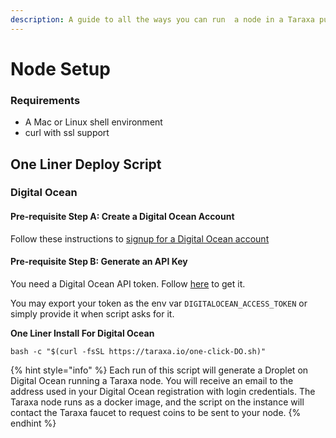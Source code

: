 ```yaml
---
description: A guide to all the ways you can run  a node in a Taraxa public testnet
---
```


# Node Setup

### Requirements

* A Mac or Linux shell environment 
* curl with ssl support

## One Liner Deploy Script

### 

### Digital Ocean

#### Pre-requisite Step A: Create a Digital Ocean Account <a id="pre-requisite-step-a-create-a-digital-ocean-account"></a>

Follow these instructions to [signup for a Digital Ocean account](https://www.digitalocean.com/docs/getting-started/sign-up/)

#### Pre-requisite Step B: Generate an API Key <a id="pre-requisite-step-b-generate-an-api-key"></a>

You need a Digital Ocean API token. Follow [here](https://www.digitalocean.com/docs/api/create-personal-access-token/) to get it.

You may export your token as the env var `DIGITALOCEAN_ACCESS_TOKEN` or simply provide it when script asks for it.

**One Liner Install For Digital  Ocean**

```
bash -c "$(curl -fsSL https://taraxa.io/one-click-DO.sh)"
```

{% hint style="info" %}
 Each run of this script will generate a Droplet on Digital Ocean running a Taraxa node. You will receive an email to the address used in your Digital Ocean registration with login credentials. The Taraxa node runs as a docker image, and the script on the instance will contact the Taraxa faucet to request coins to be sent to your node.
{% endhint %}



